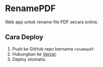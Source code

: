 # RenamePDF

Web app untuk rename file PDF secara online.

## Cara Deploy

1. Push ke GitHub repo bernama `renamepdf`.
2. Hubungkan ke [Vercel](https://vercel.com).
3. Deploy otomatis.
